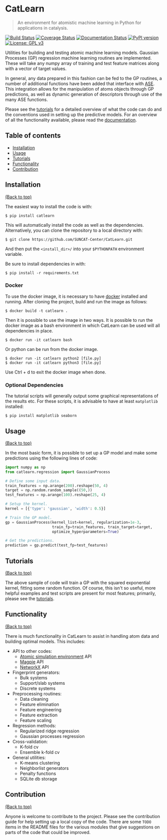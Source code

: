 # CatLearn

> An environment for atomistic machine learning in Python for applications in catalysis.

[![Build Status](https://travis-ci.org/SUNCAT-Center/CatLearn.svg?branch=master)](https://travis-ci.org/SUNCAT-Center/CatLearn) [![Coverage Status](https://coveralls.io/repos/github/SUNCAT-Center/CatLearn/badge.svg?branch=master)](https://coveralls.io/github/SUNCAT-Center/CatLearn?branch=master) [![Documentation Status](https://readthedocs.org/projects/catlearn/badge/?version=latest)](http://catlearn.readthedocs.io/en/latest/?badge=latest) [![PyPI version](https://badge.fury.io/py/CatLearn.svg)](https://badge.fury.io/py/CatLearn) [![License: GPL v3](https://img.shields.io/badge/License-GPL%20v3-blue.svg)](https://www.gnu.org/licenses/gpl-3.0)

Utilities for building and testing atomic machine learning models. Gaussian Processes (GP) regression machine learning routines are implemented. These will take any numpy array of training and test feature matrices along with a vector of target values.

In general, any data prepared in this fashion can be fed to the GP routines, a number of additional functions have been added that interface with [ASE](https://wiki.fysik.dtu.dk/ase/). This integration allows for the manipulation of atoms objects through GP predictions, as well as dynamic generation of descriptors through use of the many ASE functions.

Please see the [tutorials](https://github.com/SUNCAT-Center/CatLearn/tree/master/tutorials) for a detailed overview of what the code can do and the conventions used in setting up the predictive models. For an overview of all the functionality available, please read the [documentation](http://catlearn.readthedocs.io/en/latest/).

## Table of contents

-   [Installation](#installation)
-   [Usage](#usage)
-   [Tutorials](#tutorials)
-   [Functionality](#functionality)
-   [Contribution](#contribution)

## Installation

[(Back to top)](#table-of-contents)

The easiest way to install the code is with:

```shell
$ pip install catlearn
```

This will automatically install the code as well as the dependencies. Alternatively, you can clone the repository to a local directory with:

```shell
$ git clone https://github.com/SUNCAT-Center/CatLearn.git
```

And then put the `<install_dir>/` into your `$PYTHONPATH` environment variable.

Be sure to install dependencies in with:

```shell
$ pip install -r requirements.txt
```

### Docker

To use the docker image, it is necessary to have [docker](https://www.docker.com) installed and running. After cloning the project, build and run the image as follows:

```shell
$ docker build -t catlearn .
```

Then it is possible to use the image in two ways. It is possible to run the docker image as a bash environment in which CatLearn can be used will all dependencies in place.

```shell
$ docker run -it catlearn bash
```

Or python can be run from the docker image.

```shell
$ docker run -it catlearn python2 [file.py]
$ docker run -it catlearn python3 [file.py]
```

Use Ctrl + d to exit the docker image when done.

### Optional Dependencies

The tutorial scripts will generally output some graphical representations of the results etc. For these scripts, it is advisable to have at least `matplotlib` installed:

```shell
$ pip install matplotlib seaborn
```

## Usage

[(Back to top)](#table-of-contents)

In the most basic form, it is possible to set up a GP model and make some predictions using the following lines of code:

```python
import numpy as np
from catlearn.regression import GaussianProcess

# Define some input data.
train_features = np.arange(200).reshape(50, 4)
target = np.random.random_sample((50,))
test_features = np.arange(100).reshape(25, 4)

# Setup the kernel.
kernel = [{'type': 'gaussian', 'width': 0.5}]

# Train the GP model.
gp = GaussianProcess(kernel_list=kernel, regularization=1e-3,
                     train_fp=train_features, train_target=target,
                     optimize_hyperparameters=True)

# Get the predictions.
prediction = gp.predict(test_fp=test_features)
```

## Tutorials

[(Back to top)](#table-of-contents)

The above sample of code will train a GP with the squared exponential kernel, fitting some random function. Of course, this isn't so useful, more helpful examples and test scripts are present for most features; primarily, please see the [tutorials](https://github.com/SUNCAT-Center/CatLearn/tree/master/tutorials).

## Functionality

[(Back to top)](#table-of-contents)

There is much functionality in CatLearn to assist in handling atom data and building optimal models. This includes:

-   API to other codes:
    -   [Atomic simulation environment](https://wiki.fysik.dtu.dk/ase/) API
    -   [Magpie](https://bitbucket.org/wolverton/magpie) API
    -   [NetworkX](https://networkx.github.io/) API
-   Fingerprint generators:
    -   Bulk systems
    -   Support/slab systems
    -   Discrete systems
-   Preprocessing routines:
    -   Data cleaning
    -   Feature elimination
    -   Feature engineering
    -   Feature extraction
    -   Feature scaling
-   Regression methods:
    -   Regularized ridge regression
    -   Gaussian processes regression
-   Cross-validation:
    -   K-fold cv
    -   Ensemble k-fold cv
-   General utilities:
    -   K-means clustering
    -   Neighborlist generators
    -   Penalty functions
    -   SQLite db storage

## Contribution

[(Back to top)](#table-of-contents)

Anyone is welcome to contribute to the project. Please see the contribution guide for help setting up a local copy of the code. There are some `TODO` items in the README files for the various modules that give suggestions on parts of the code that could be improved.
